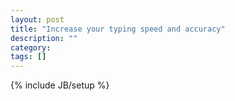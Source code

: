 ```yaml
---
layout: post
title: "Increase your typing speed and accuracy"
description: ""
category: 
tags: []
---
```

{% include JB/setup %}
